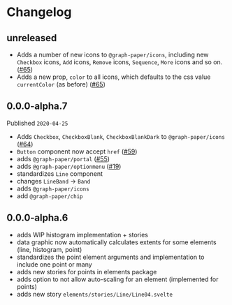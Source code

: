 # Changelog

## unreleased

- Adds a number of new icons to `@graph-paper/icons`, including new `Checkbox` icons, `Add` icons, `Remove` icons, `Sequence`, `More` icons and so on. ([#65](https://github.com/graph-paper-org/graph-paper/pull/65))
- Adds a new prop, `color` to all icons, which defaults to the css value `currentColor` (as before) ([#65](https://github.com/graph-paper-org/graph-paper/pull/65))

## 0.0.0-alpha.7

Published `2020-04-25`

- Adds `Checkbox`, `CheckboxBlank`, `CheckboxBlankDark` to `@graph-paper/icons` ([#64](https://github.com/graph-paper-org/graph-paper/pull/64))
- `Button` component now accept `href` ([#59](https://github.com/graph-paper-org/graph-paper/pull/59))
- adds `@graph-paper/portal` ([#55](https://github.com/graph-paper-org/graph-paper/pull/55/))
- adds `@graph-paper/optionmenu` ([#19](https://github.com/graph-paper-org/graph-paper/pull/19/))
- standardizes `Line` component
- changes `LineBand` -> `Band`
- adds `@graph-paper/icons`
- add `@graph-paper/chip`

## 0.0.0-alpha.6

- adds WIP histogram implementation + stories
- data graphic now automatically calculates extents for some elements (line, histogram, point)
- standardizes the point element arguments and implementation to include one point or many
- adds new stories for points in elements package
- adds option to not allow auto-scaling for an element (implemented for points)
- adds new story `elements/stories/Line/Line04.svelte`
